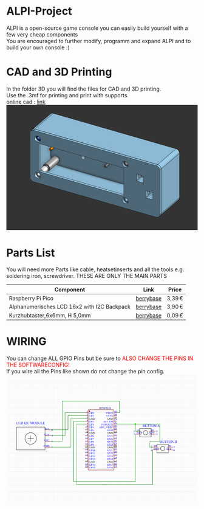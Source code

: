 # ALPI-Project
ALPI is a open-source game console you can easily build yourself with a few very cheap components  
You are encouraged to further modify, programm and expand ALPI and to build your own console :)

# CAD and 3D Printing
In the folder 3D you will find the files for CAD and 3D printing.  
Use the .3mf for printing and print with supports.  
online cad : [link](https://cad.onshape.com/documents/39b12044c60763b5ad47779b/w/a6fd5acc249a27e230aecf9f/e/9c9a9dd8f13f00d33f39c59e)
![CAD_IMAGE](IMAGES/CAD_CASE.png)


# Parts List

You will need more Parts like cable, heatsetinserts and all the tools e.g. soldering iron, screwdriver.
THESE ARE ONLY THE MAIN PARTS

| Component                                   | Link                                                                                          | Price     |
|---------------------------------------------|-----------------------------------------------------------------------------------------------|-----------|
| Raspberry Pi Pico                           | [berrybase  ](https://www.berrybase.de/raspberry-pi-pico-rp2040-mikrocontroller-board)        | 3,39 €    |
| Alphanumerisches LCD 16x2 with I2C Backpack | [berrybase  ](https://www.berrybase.de/alphanumerisches-lcd-16x2-blau-weiss-mit-i2c-backpack) | 3,90 €    |
| Kurzhubtaster,6x6mm, H 5,0mm                | [berrybase  ](https://www.berrybase.de/kurzhubtaster-vertikale-printmontage-6x6mm-h-5-0mm)    | 0,09 €    |

# WIRING
You can change ALL GPIO Pins but be sure to <span style="color:red">ALSO CHANGE THE PINS IN THE SOFTWARECONFIG!</span>  
If you wire all the Pins like shown do not change the pin config.
![LAYOUT](IMAGES/ALPI_Layout.png)
